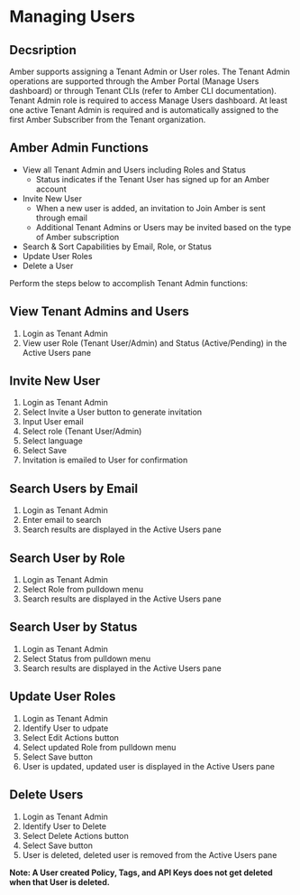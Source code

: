 # Managing Users

## Decsription

Amber supports assigning a Tenant Admin or User roles. The Tenant Admin operations are supported through the Amber Portal (Manage Users dashboard) or through Tenant CLIs (refer to Amber CLI documentation). Tenant Admin role is required to access Manage Users dashboard. At least one active Tenant Admin is required and is automatically assigned to the first Amber Subscriber from the Tenant organization.

## Amber Admin Functions

- View all Tenant Admin and Users including Roles and Status
    - Status indicates if the Tenant User has signed up for an Amber account 
- Invite New User
    - When a new user is added, an invitation to Join Amber is sent through email
    - Additional Tenant Admins or Users may be invited based on the type of Amber subscription
- Search & Sort Capabilities by Email, Role, or Status	
- Update User Roles
- Delete a User

Perform the steps below to accomplish Tenant Admin functions:

## View Tenant Admins and Users

1. Login as Tenant Admin
2. View user Role (Tenant User/Admin) and Status (Active/Pending) in the Active Users pane

## Invite New User

1. Login as Tenant Admin
2. Select Invite a User button to generate invitation
3. Input User email
4. Select role (Tenant User/Admin)
5. Select language
6. Select Save
7. Invitation is emailed to User for confirmation

## Search Users by Email

1. Login as Tenant Admin
2. Enter email to search
3. Search results are displayed in the Active Users pane

## Search User by Role

1. Login as Tenant Admin
2. Select Role from pulldown menu
3. Search results are displayed in the Active Users pane

## Search User by Status

1. Login as Tenant Admin
2. Select Status from pulldown menu
3. Search results are displayed in the Active Users pane 

## Update User Roles

1. Login as Tenant Admin
2. Identify User to udpate
3. Select Edit Actions button
4. Select updated Role from pulldown menu
5. Select Save button
6. User is updated, updated user is displayed in the Active Users pane

## Delete Users

1. Login as Tenant Admin
2. Identify User to Delete
3. Select Delete Actions button
4. Select Save button
5. User is deleted, deleted user is removed from the Active Users pane

**Note: A User created Policy, Tags, and API Keys does not get deleted when that User is deleted.**



